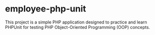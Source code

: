 # employee-php-unit
This project is a simple PHP application designed to practice and learn PHPUnit for testing PHP Object-Oriented Programming (OOP) concepts.
